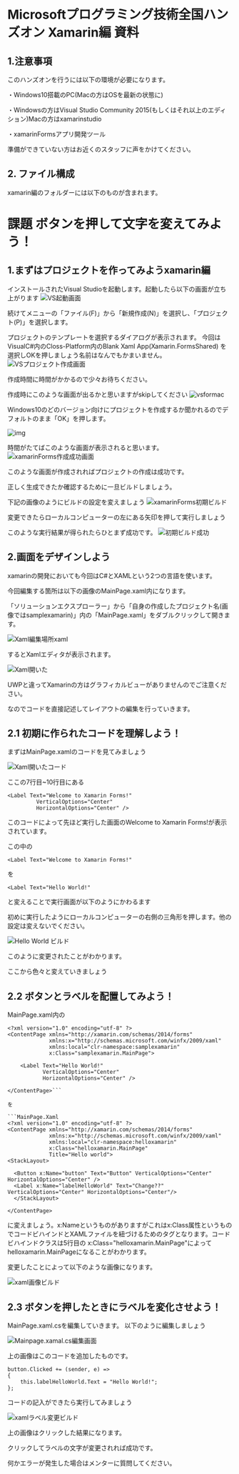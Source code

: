 # Microsoftプログラミング技術全国ハンズオン Xamarin編 資料

## 1.注意事項
このハンズオンを行うには以下の環境が必要になります。

・Windows10搭載のPC(Macの方はOSを最新の状態に)

・Windowsの方はVisual Studio Community 2015(もしくはそれ以上のエディション)Macの方はxamarinstudio

・xamarinFormsアプリ開発ツール

準備ができていない方はお近くのスタッフに声をかけてください。

## 2. ファイル構成
xamarin編のフォルダーには以下のものが含まれます。


# 課題 ボタンを押して文字を変えてみよう！

## 1.まずはプロジェクトを作ってみようxamarin編
インストールされたVisual Studioを起動します。起動したら以下の画面が立ち上がります
![VS起動画面](https://github.com/mspjp/20170122HandsOnTokyo/blob/mmitti/add_uwp_document/UWP/img/1-1/1.png)

続けてメニューの「ファイル(F)」から「新規作成(N)」を選択し、「プロジェクト(P)」を選択します。

プロジェクトのテンプレートを選択するダイアログが表示されます。
今回はVisualC#内のCloss-Platform内のBlank Xaml App(Xamarin.FormsShared)
を選択しOKを押しましょう名前はなんでもかまいません。
![VSプロジェクト作成画面](https://github.com/mspjp/20170122HandsOnTokyo/blob/addxamarinreadmd/Xamarin/img/2017-01-15.png)

作成時間に時間がかかるので少々お待ちください。

作成時にこのような画面が出るかと思いますがskipしてください
![vsformac](https://github.com/mspjp/20170122HandsOnTokyo/blob/addxamarinreadmd/Xamarin/img/vsformac.png)

Windows10のどのバージョン向けにプロジェクトを作成するか聞かれるのでデフォルトのまま「OK」を押します。

![img](https://github.com/mspjp/20170122HandsOnTokyo/blob/mmitti/add_uwp_document/UWP/img/1-1/5.png)

時間がたてばこのような画面が表示されると思います。
![xamarinForms作成成功画面](https://github.com/mspjp/20170122HandsOnTokyo/blob/addxamarinreadmd/Xamarin/img/xamarinforms%E4%BD%9C%E6%88%90%E7%94%BB%E9%9D%A2.png)

このような画面が作成されればプロジェクトの作成は成功です。

正しく生成できたか確認するために一旦ビルドしましょう。

下記の画像のようにビルドの設定を変えましょう
![xamarinForms初期ビルド](https://github.com/mspjp/20170122HandsOnTokyo/blob/addxamarinreadmd/Xamarin/img/xamarin%E5%88%9D%E6%9C%9F%E3%83%93%E3%83%AB%E3%83%89.jpg)

変更できたらローカルコンピューターの左にある矢印を押して実行しましょう

このような実行結果が得られたらひとまず成功です。
![初期ビルド成功](https://github.com/mspjp/20170122HandsOnTokyo/blob/addxamarinreadmd/Xamarin/img/%E5%88%9D%E6%9C%9F%E3%83%93%E3%83%AB%E3%83%89%E6%88%90%E5%8A%9F.PNG)

## 2.画面をデザインしよう

xamarinの開発においても今回はC#とXAMLという2つの言語を使います。

今回編集する箇所は以下の画像のMainPage.xaml内になります。

「ソリューションエクスプローラー」から「自身の作成したプロジェクト名(画像ではsamplexamarin)」内の「MainPage.xaml」をダブルクリックして開きます。

![Xaml編集場所xaml](https://github.com/mspjp/20170122HandsOnTokyo/blob/addxamarinreadmd/Xamarin/img/xaml%E7%B7%A8%E9%9B%86%E5%A0%B4%E6%89%80.PNG)

するとXamlエディタが表示されます。

![Xaml開いた]()

UWPと違ってXamarinの方はグラフィカルビューがありませんのでご注意ください。

なのでコードを直接記述してレイアウトの編集を行っていきます。


## 2.1 初期に作られたコードを理解しよう！

まずはMainPage.xamlのコードを見てみましょう

![Xaml開いたコード](https://github.com/mspjp/20170122HandsOnTokyo/blob/addxamarinreadmd/Xamarin/img/Xaml%E9%96%8B%E3%81%84%E3%81%9F%E3%82%B3%E3%83%BC%E3%83%89.PNG)

ここの7行目~10行目にある

```MainPage.Xaml
<Label Text="Welcome to Xamarin Forms!"
         VerticalOptions="Center"
         HorizontalOptions="Center" />
```

このコードによって先ほど実行した画面のWelcome to Xamarin Forms!が表示されています。

この中の

```MainPage.Xaml
<Label Text="Welcome to Xamarin Forms!"
```

を

```MainPage.Xaml
<Label Text="Hello World!"
```

と変えることで実行画面が以下のようにかわるます

初めに実行したようにローカルコンピューターの右側の三角形を押します。他の設定は変えないでください。

![Hello World ビルド](https://github.com/mspjp/20170122HandsOnTokyo/blob/addxamarinreadmd/Xamarin/img/Hello%20World%E3%83%93%E3%83%AB%E3%83%89%E6%88%90%E5%8A%9F.png)

このように変更されたことがわかります。

ここから色々と変えていきましょう

## 2.2 ボタンとラベルを配置してみよう！

MainPage.xaml内の

```MainPage.Xaml
<?xml version="1.0" encoding="utf-8" ?>
<ContentPage xmlns="http://xamarin.com/schemas/2014/forms"
             xmlns:x="http://schemas.microsoft.com/winfx/2009/xaml"
             xmlns:local="clr-namespace:samplexamarin"
             x:Class="samplexamarin.MainPage">

	<Label Text="Hello World!"
           VerticalOptions="Center"
           HorizontalOptions="Center" />

</ContentPage>```

を

```MainPage.Xaml
<?xml version="1.0" encoding="utf-8" ?>
<ContentPage xmlns="http://xamarin.com/schemas/2014/forms"
             xmlns:x="http://schemas.microsoft.com/winfx/2009/xaml"
             xmlns:local="clr-namespace:helloxamarin"
             x:Class="helloxamarin.MainPage"
             Title="Hello world">
<StackLayout>

  <Button x:Name="button" Text="Button" VerticalOptions="Center" HorizontalOptions="Center" />
  <Label x:Name="labelHelloWorld" Text="Change??"  VerticalOptions="Center" HorizontalOptions="Center"/>
  </StackLayout>

</ContentPage>
```

に変えましょう。x:Nameというものがありますがこれはx:Class属性というものでコードビハインドとXAMLファイルを紐づけるためのタグとなります。コードビハインドクラスは5行目の             x:Class="helloxamarin.MainPage"によってhelloxamarin.MainPageになることがわかります。

変更したことによって以下のような画像になります。

![xaml画像ビルド]()

## 2.3 ボタンを押したときにラベルを変化させよう！

MainPage.xaml.csを編集していきます。
以下のように編集しましょう

![Mainpage.xamal.cs編集画面]()

上の画像はこのコードを追加したものです。

```
button.Clicked += (sender, e) =>
{
    this.labelHelloWorld.Text = "Hello World!";
};

```

コードの記入ができたら実行してみましょう

![xamlラベル変更ビルド]()

上の画像はクリックした結果になります。

クリックしてラベルの文字が変更されれば成功です。

何かエラーが発生した場合はメンターに質問してください。
